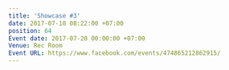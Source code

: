 ```yaml
---
title: 'Showcase #3'
date: 2017-07-10 08:22:00 +07:00
position: 64
Event date: 2017-07-20 00:00:00 +07:00
Venue: Rec Room
Event URL: https://www.facebook.com/events/474865212862915/
---
```


